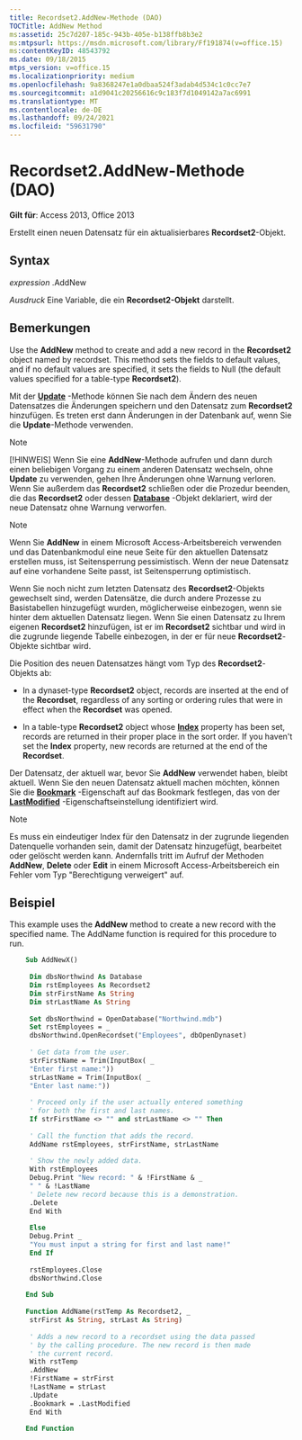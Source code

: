 ```yaml
---
title: Recordset2.AddNew-Methode (DAO)
TOCTitle: AddNew Method
ms:assetid: 25c7d207-185c-943b-405e-b138ffb8b3e2
ms:mtpsurl: https://msdn.microsoft.com/library/Ff191874(v=office.15)
ms:contentKeyID: 48543792
ms.date: 09/18/2015
mtps_version: v=office.15
ms.localizationpriority: medium
ms.openlocfilehash: 9a8368247e1a0dbaa524f3adab4d534c1c0cc7e7
ms.sourcegitcommit: a1d9041c20256616c9c183f7d1049142a7ac6991
ms.translationtype: MT
ms.contentlocale: de-DE
ms.lasthandoff: 09/24/2021
ms.locfileid: "59631790"
---
```

# <a name="recordset2addnew-method-dao"></a>Recordset2.AddNew-Methode (DAO)

**Gilt für**: Access 2013, Office 2013
 
Erstellt einen neuen Datensatz für ein aktualisierbares **Recordset2**-Objekt.

## <a name="syntax"></a>Syntax

*expression* .AddNew

*Ausdruck* Eine Variable, die ein **Recordset2-Objekt** darstellt.

## <a name="remarks"></a>Bemerkungen

Use the **AddNew** method to create and add a new record in the **Recordset2** object named by recordset. This method sets the fields to default values, and if no default values are specified, it sets the fields to Null (the default values specified for a table-type **Recordset2**).

Mit der **[Update](recordset2-update-method-dao.md)** -Methode können Sie nach dem Ändern des neuen Datensatzes die Änderungen speichern und den Datensatz zum **Recordset2** hinzufügen. Es treten erst dann Änderungen in der Datenbank auf, wenn Sie die **Update**-Methode verwenden.

> [!NOTE]
> [!HINWEIS] Wenn Sie eine **AddNew**-Methode aufrufen und dann durch einen beliebigen Vorgang zu einem anderen Datensatz wechseln, ohne **Update** zu verwenden, gehen Ihre Änderungen ohne Warnung verloren. Wenn Sie außerdem das **Recordset2** schließen oder die Prozedur beenden, die das **Recordset2** oder dessen **[Database](database-object-dao.md)** -Objekt deklariert, wird der neue Datensatz ohne Warnung verworfen.

> [!NOTE]
> Wenn Sie **AddNew** in einem Microsoft Access-Arbeitsbereich verwenden und das Datenbankmodul eine neue Seite für den aktuellen Datensatz erstellen muss, ist Seitensperrung pessimistisch. Wenn der neue Datensatz auf eine vorhandene Seite passt, ist Seitensperrung optimistisch.

Wenn Sie noch nicht zum letzten Datensatz des **Recordset2**-Objekts gewechselt sind, werden Datensätze, die durch andere Prozesse zu Basistabellen hinzugefügt wurden, möglicherweise einbezogen, wenn sie hinter dem aktuellen Datensatz liegen. Wenn Sie einen Datensatz zu Ihrem eigenen **Recordset2** hinzufügen, ist er im **Recordset2** sichtbar und wird in die zugrunde liegende Tabelle einbezogen, in der er für neue **Recordset2**-Objekte sichtbar wird.

Die Position des neuen Datensatzes hängt vom Typ des **Recordset2**-Objekts ab:

- In a dynaset-type **Recordset2** object, records are inserted at the end of the **Recordset**, regardless of any sorting or ordering rules that were in effect when the **Recordset** was opened.

- In a table-type **Recordset2** object whose **[Index](recordset2-index-property-dao.md)** property has been set, records are returned in their proper place in the sort order. If you haven't set the **Index** property, new records are returned at the end of the **Recordset**.

Der Datensatz, der aktuell war, bevor Sie **AddNew** verwendet haben, bleibt aktuell. Wenn Sie den neuen Datensatz aktuell machen möchten, können Sie die **[Bookmark](recordset2-bookmark-property-dao.md)** -Eigenschaft auf das Bookmark festlegen, das von der **[LastModified](recordset2-lastmodified-property-dao.md)** -Eigenschaftseinstellung identifiziert wird.

> [!NOTE]
> Es muss ein eindeutiger Index für den Datensatz in der zugrunde liegenden Datenquelle vorhanden sein, damit der Datensatz hinzugefügt, bearbeitet oder gelöscht werden kann. Andernfalls tritt im Aufruf der Methoden **AddNew**, **Delete** oder **Edit** in einem Microsoft Access-Arbeitsbereich ein Fehler vom Typ "Berechtigung verweigert" auf.

## <a name="example"></a>Beispiel

This example uses the **AddNew** method to create a new record with the specified name. The AddName function is required for this procedure to run.

```vb
    Sub AddNewX() 
     
     Dim dbsNorthwind As Database 
     Dim rstEmployees As Recordset2 
     Dim strFirstName As String 
     Dim strLastName As String 
     
     Set dbsNorthwind = OpenDatabase("Northwind.mdb") 
     Set rstEmployees = _ 
     dbsNorthwind.OpenRecordset("Employees", dbOpenDynaset) 
     
     ' Get data from the user. 
     strFirstName = Trim(InputBox( _ 
     "Enter first name:")) 
     strLastName = Trim(InputBox( _ 
     "Enter last name:")) 
     
     ' Proceed only if the user actually entered something 
     ' for both the first and last names. 
     If strFirstName <> "" and strLastName <> "" Then 
     
     ' Call the function that adds the record. 
     AddName rstEmployees, strFirstName, strLastName 
     
     ' Show the newly added data. 
     With rstEmployees 
     Debug.Print "New record: " & !FirstName & _ 
     " " & !LastName 
     ' Delete new record because this is a demonstration. 
     .Delete 
     End With 
     
     Else 
     Debug.Print _ 
     "You must input a string for first and last name!" 
     End If 
     
     rstEmployees.Close 
     dbsNorthwind.Close 
     
    End Sub 
     
    Function AddName(rstTemp As Recordset2, _ 
     strFirst As String, strLast As String) 
     
     ' Adds a new record to a recordset using the data passed 
     ' by the calling procedure. The new record is then made 
     ' the current record. 
     With rstTemp 
     .AddNew 
     !FirstName = strFirst 
     !LastName = strLast 
     .Update 
     .Bookmark = .LastModified 
     End With 
     
    End Function
```
